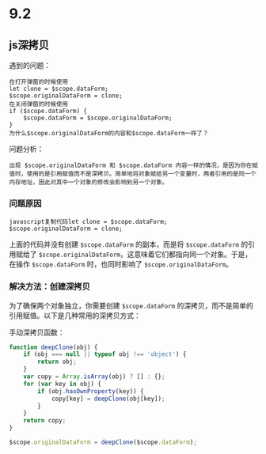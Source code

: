 # 9.2

## js深拷贝

遇到的问题：

~~~
在打开弹窗的时候使用            
let clone = $scope.dataForm;
$scope.originalDataForm = clone;
在关闭弹窗的时候使用            
if ($scope.dataForm) {
    $scope.dataForm = $scope.originalDataForm;
}
为什么$scope.originalDataForm的内容和$scope.dataForm一样了？
~~~

问题分析：

~~~
出现 $scope.originalDataForm 和 $scope.dataForm 内容一样的情况，是因为你在赋值时，使用的是引用赋值而不是深拷贝。简单地将对象赋给另一个变量时，两者引用的是同一个内存地址，因此对其中一个对象的修改会影响到另一个对象。
~~~

### 问题原因

```
javascript复制代码let clone = $scope.dataForm;
$scope.originalDataForm = clone;
```

上面的代码并没有创建 `$scope.dataForm` 的副本，而是将 `$scope.dataForm` 的引用赋给了 `$scope.originalDataForm`，这意味着它们都指向同一个对象。于是，在操作 `$scope.dataForm` 时，也同时影响了 `$scope.originalDataForm`。

### 解决方法：创建深拷贝

为了确保两个对象独立，你需要创建 `$scope.dataForm` 的深拷贝，而不是简单的引用赋值。以下是几种常用的深拷贝方式：

手动深拷贝函数：	

~~~js
function deepClone(obj) {
    if (obj === null || typeof obj !== 'object') {
        return obj;
    }
    var copy = Array.isArray(obj) ? [] : {};
    for (var key in obj) {
        if (obj.hasOwnProperty(key)) {
            copy[key] = deepClone(obj[key]);
        }
    }
    return copy;
}

$scope.originalDataForm = deepClone($scope.dataForm);

~~~



